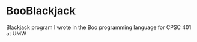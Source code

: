 BooBlackjack
============

Blackjack program I wrote in the Boo programming language for CPSC 401 at UMW
